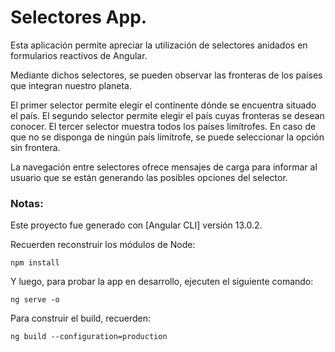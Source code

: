 # Selectores App.

Esta aplicación permite apreciar la utilización de selectores anidados en formularios reactivos de Angular.

Mediante dichos selectores, se pueden observar las fronteras de los países que integran nuestro planeta.

El primer selector permite elegir el continente dónde se encuentra situado el país. El segundo selector permite elegir el país cuyas fronteras se desean conocer. El tercer selector muestra todos los países limítrofes. En caso de que no se disponga de ningún país limítrofe, se puede seleccionar la opción sin frontera.

La navegación entre selectores ofrece mensajes de carga para informar al usuario que se están generando las posibles opciones del selector.

### Notas:

Este proyecto fue generado con [Angular CLI] versión 13.0.2.

Recuerden reconstruir los módulos de Node:

```
npm install
```

Y luego, para probar la app en desarrollo, ejecuten el siguiente comando:

```
ng serve -o
```

Para construir el build, recuerden:

```
ng build --configuration=production
```
